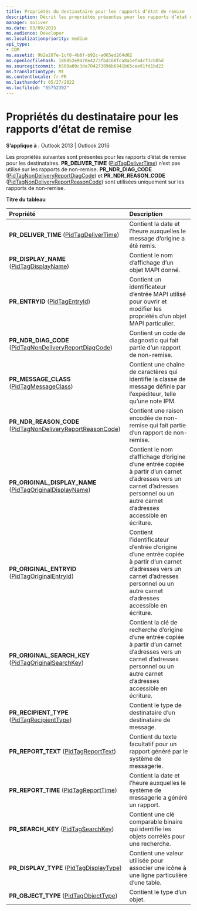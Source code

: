 ```yaml
---
title: Propriétés du destinataire pour les rapports d’état de remise
description: Décrit les propriétés présentes pour les rapports d’état de remise pour les destinataires. Cette rubrique s’applique à Outlook 2013 et Outlook 2016.
manager: soliver
ms.date: 03/09/2015
ms.audience: Developer
ms.localizationpriority: medium
api_type:
- COM
ms.assetid: 9b2e287e-1cf8-4b8f-b92c-a065ed264d02
ms.openlocfilehash: 188852e9470e4273fbd168fca8a1efa4cf3cb85d
ms.sourcegitcommit: b568a00c3da704273896b6941b65cee91fd1bd22
ms.translationtype: MT
ms.contentlocale: fr-FR
ms.lasthandoff: 05/27/2022
ms.locfileid: "65752392"
---
```

# <a name="recipient-properties-for-delivery-status-reports"></a>Propriétés du destinataire pour les rapports d’état de remise

  
  
**S’applique à** : Outlook 2013 | Outlook 2016 
  
Les propriétés suivantes sont présentes pour les rapports d’état de remise pour les destinataires. **PR_DELIVER_TIME** ([PidTagDeliverTime](pidtagdelivertime-canonical-property.md)) n’est pas utilisé sur les rapports de non-remise. **PR_NDR_DIAG_CODE** ([PidTagNonDeliveryReportDiagCode](pidtagnondeliveryreportdiagcode-canonical-property.md)) et **PR_NDR_REASON_CODE** ([PidTagNonDeliveryReportReasonCode](pidtagnondeliveryreportreasoncode-canonical-property.md)) sont utilisées uniquement sur les rapports de non-remise.
  
**Titre du tableau**

|**Propriété**|**Description**|
|:-----|:-----|
|**PR_DELIVER_TIME** ([PidTagDeliverTime](pidtagdelivertime-canonical-property.md))  <br/> |Contient la date et l’heure auxquelles le message d’origine a été remis. |
|**PR_DISPLAY_NAME** ([PidTagDisplayName](pidtagdisplayname-canonical-property.md))  <br/> |Contient le nom d’affichage d’un objet MAPI donné. |
|**PR_ENTRYID** ([PidTagEntryId](pidtagentryid-canonical-property.md))  <br/> |Contient un identificateur d’entrée MAPI utilisé pour ouvrir et modifier les propriétés d’un objet MAPI particulier. |
|**PR_NDR_DIAG_CODE** ([PidTagNonDeliveryReportDiagCode](pidtagnondeliveryreportdiagcode-canonical-property.md))  <br/> |Contient un code de diagnostic qui fait partie d’un rapport de non-remise. |
|**PR_MESSAGE_CLASS** ([PidTagMessageClass](pidtagmessageclass-canonical-property.md))  <br/> |Contient une chaîne de caractères qui identifie la classe de message définie par l’expéditeur, telle qu’une note IPM. |
|**PR_NDR_REASON_CODE** ([PidTagNonDeliveryReportReasonCode](pidtagnondeliveryreportreasoncode-canonical-property.md))  <br/> |Contient une raison encodée de non-remise qui fait partie d’un rapport de non-remise. |
|**PR_ORIGINAL_DISPLAY_NAME** ([PidTagOriginalDisplayName](pidtagoriginaldisplayname-canonical-property.md))  <br/> |Contient le nom d’affichage d’origine d’une entrée copiée à partir d’un carnet d’adresses vers un carnet d’adresses personnel ou un autre carnet d’adresses accessible en écriture. |
|**PR_ORIGINAL_ENTRYID** ([PidTagOriginalEntryId](pidtagoriginalentryid-canonical-property.md))  <br/> |Contient l’identificateur d’entrée d’origine d’une entrée copiée à partir d’un carnet d’adresses vers un carnet d’adresses personnel ou un autre carnet d’adresses accessible en écriture. |
|**PR_ORIGINAL_SEARCH_KEY** ([PidTagOriginalSearchKey](pidtagoriginalsearchkey-canonical-property.md))  <br/> |Contient la clé de recherche d’origine d’une entrée copiée à partir d’un carnet d’adresses vers un carnet d’adresses personnel ou un autre carnet d’adresses accessible en écriture. |
|**PR_RECIPIENT_TYPE** ([PidTagRecipientType](pidtagrecipienttype-canonical-property.md))  <br/> |Contient le type de destinataire d’un destinataire de message. |
|**PR_REPORT_TEXT** ([PidTagReportText](pidtagreporttext-canonical-property.md))  <br/> |Contient du texte facultatif pour un rapport généré par le système de messagerie. |
|**PR_REPORT_TIME** ([PidTagReportTime](pidtagreporttime-canonical-property.md))  <br/> |Contient la date et l’heure auxquelles le système de messagerie a généré un rapport. |
|**PR_SEARCH_KEY** ([PidTagSearchKey](pidtagsearchkey-canonical-property.md))  <br/> |Contient une clé comparable binaire qui identifie les objets corrélés pour une recherche. |
|**PR_DISPLAY_TYPE** ([PidTagDisplayType](pidtagdisplaytype-canonical-property.md))  <br/> |Contient une valeur utilisée pour associer une icône à une ligne particulière d’une table. |
|**PR_OBJECT_TYPE** ([PidTagObjectType](pidtagobjecttype-canonical-property.md))  <br/> |Contient le type d’un objet. |
   

